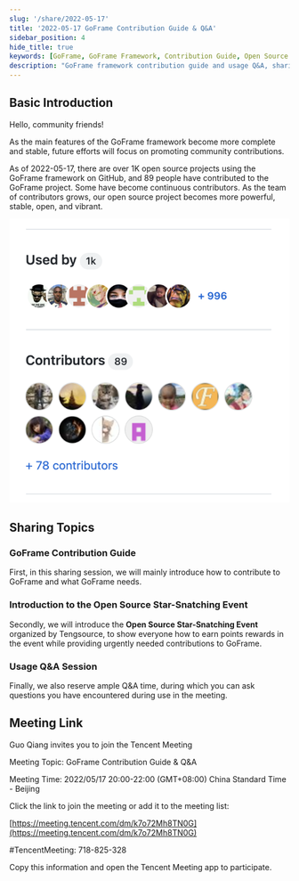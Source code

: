 ```yaml
---
slug: '/share/2022-05-17'
title: '2022-05-17 GoFrame Contribution Guide & Q&A'
sidebar_position: 4
hide_title: true
keywords: [GoFrame, GoFrame Framework, Contribution Guide, Open Source Project, Community Contribution, Open Source Star-Snatching Event, Q&A, GitHub, Developer, Tencent Meeting]
description: "GoFrame framework contribution guide and usage Q&A, sharing how to contribute to the GoFrame open source project and explaining the Open Source Star-Snatching Event organized by Tengsource, aiming to enhance the project's stability and vitality through community efforts and provide points rewards for participants. The event will be held on May 17, 2022, and can be joined via Tencent Meeting."
---
```


## Basic Introduction

Hello, community friends!

As the main features of the GoFrame framework become more complete and stable, future efforts will focus on promoting community contributions.

As of 2022-05-17, there are over 1K open source projects using the GoFrame framework on GitHub, and 89 people have contributed to the GoFrame project. Some have become continuous contributors. As the team of contributors grows, our open source project becomes more powerful, stable, open, and vibrant.

![](/markdown/09b9ca341360819fe4a46e1fb6e62fe0.png)

## Sharing Topics

### GoFrame Contribution Guide

First, in this sharing session, we will mainly introduce how to contribute to GoFrame and what GoFrame needs.

### Introduction to the Open Source Star-Snatching Event

Secondly, we will introduce the **Open Source Star-Snatching Event** organized by Tengsource, to show everyone how to earn points rewards in the event while providing urgently needed contributions to GoFrame.

### Usage Q&A Session

Finally, we also reserve ample Q&A time, during which you can ask questions you have encountered during use in the meeting.

## Meeting Link

Guo Qiang invites you to join the Tencent Meeting

Meeting Topic: GoFrame Contribution Guide & Q&A

Meeting Time: 2022/05/17 20:00-22:00 (GMT+08:00) China Standard Time - Beijing

Click the link to join the meeting or add it to the meeting list:

[https://meeting.tencent.com/dm/k7o72Mh8TN0G](https://meeting.tencent.com/dm/k7o72Mh8TN0G)

#TencentMeeting: 718-825-328

Copy this information and open the Tencent Meeting app to participate.